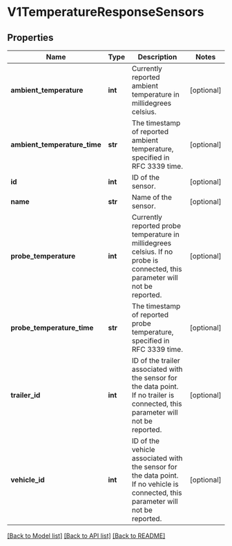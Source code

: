 # V1TemperatureResponseSensors

## Properties
Name | Type | Description | Notes
------------ | ------------- | ------------- | -------------
**ambient_temperature** | **int** | Currently reported ambient temperature in millidegrees celsius. | [optional] 
**ambient_temperature_time** | **str** | The timestamp of reported ambient temperature, specified in RFC 3339 time. | [optional] 
**id** | **int** | ID of the sensor. | [optional] 
**name** | **str** | Name of the sensor. | [optional] 
**probe_temperature** | **int** | Currently reported probe temperature in millidegrees celsius. If no probe is connected, this parameter will not be reported. | [optional] 
**probe_temperature_time** | **str** | The timestamp of reported probe temperature, specified in RFC 3339 time. | [optional] 
**trailer_id** | **int** | ID of the trailer associated with the sensor for the data point. If no trailer is connected, this parameter will not be reported. | [optional] 
**vehicle_id** | **int** | ID of the vehicle associated with the sensor for the data point. If no vehicle is connected, this parameter will not be reported. | [optional] 

[[Back to Model list]](../README.md#documentation-for-models) [[Back to API list]](../README.md#documentation-for-api-endpoints) [[Back to README]](../README.md)


